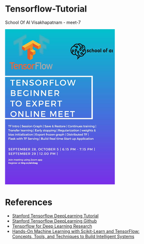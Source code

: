 # Tensorflow-Tutorial
School Of AI Visakhapatnam - meet-7

![20190619_202718_0000.png](https://github.com/aswit3/Tensorflow-Tutorial/blob/master/2019-09-24.jpg)

# References
* [Stanford Tensorflow DeepLearning Tutorial](https://web.stanford.edu/class/cs20si/2017/syllabus.html)
* [Stanford Tensorflow DeepLearning Github](https://github.com/chiphuyen/stanford-tensorflow-tutorials)
* [Tensorflow for Deep Learning Research](https://www.youtube.com/playlist?list=PLIDllPt3EQZoS8gCP3cw273Cq9puuPLTg)
* [Hands-On Machine Learning with Scikit-Learn and TensorFlow: Concepts, Tools, and Techniques to Build Intelligent Systems
](http://index-of.es/Varios-2/Hands%20on%20Machine%20Learning%20with%20Scikit%20Learn%20and%20Tensorflow.pdf)
